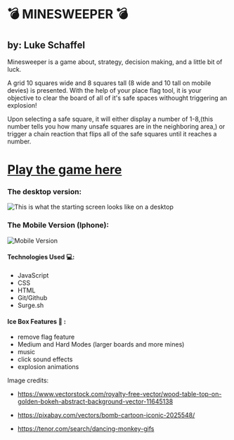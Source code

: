 # 💣  MINESWEEPER 💣
## by: Luke Schaffel

Minesweeper is a game about, strategy, decision making, and a little bit of luck. 

A grid 10 squares wide and 8 squares tall (8 wide and 10 tall on mobile devies) is presented. With the help of your place flag tool, it is your objective to clear the board of all of it's safe spaces withought triggering an explosion!

Upon selecting a safe square, it will either display a number of 1-8,(this number tells you how many unsafe squares are in the neighboring area,) or trigger a chain reaction that flips all of the safe squares until it reaches a number.  


# [Play the game here](https://ls-minesweeper.surge.sh/)

### The desktop version:

![This is what the starting screen looks like on a desktop](https://i.imgur.com/mgAHVNh.png)
### The Mobile Version (Iphone):
![Mobile Version](https://i.imgur.com/M4g9yio.jpg)


#### Technologies Used 💻:

- JavaScript
- CSS
- HTML
- Git/Github
- Surge.sh

#### Ice Box Features 🧊 :
- remove flag feature
- Medium and Hard Modes (larger boards and more mines)
- music
- click sound effects
- explosion animations 


Image credits:
- https://www.vectorstock.com/royalty-free-vector/wood-table-top-on-golden-bokeh-abstract-background-vector-11645138

- https://pixabay.com/vectors/bomb-cartoon-iconic-2025548/

- https://tenor.com/search/dancing-monkey-gifs